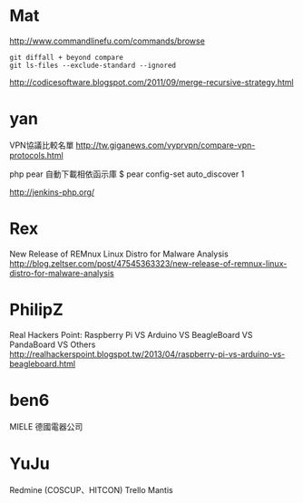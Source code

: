


# Mat


<http://www.commandlinefu.com/commands/browse>

```
git diffall + beyond compare
git ls-files --exclude-standard --ignored
```

<http://codicesoftware.blogspot.com/2011/09/merge-recursive-strategy.html>


# yan


VPN協議比較名單
<http://tw.giganews.com/vyprvpn/compare-vpn-protocols.html>

php pear 自動下載相依函示庫
$ pear config-set auto_discover 1

<http://jenkins-php.org/>


# Rex


New Release of REMnux Linux Distro for Malware Analysis
<http://blog.zeltser.com/post/47545363323/new-release-of-remnux-linux-distro-for-malware-analysis>


# PhilipZ


Real Hackers Point: Raspberry Pi VS Arduino VS BeagleBoard VS PandaBoard VS Others
<http://realhackerspoint.blogspot.tw/2013/04/raspberry-pi-vs-arduino-vs-beagleboard.html>


# ben6


MIELE 德國電器公司



# YuJu

Redmine (COSCUP、HITCON)
Trello
Mantis